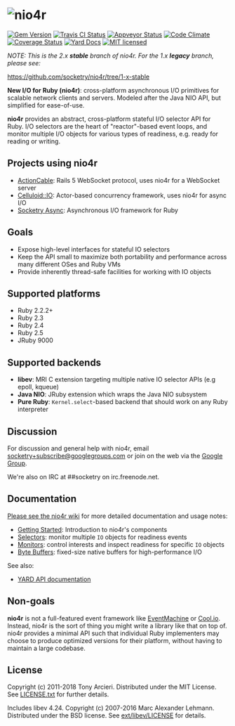 # ![nio4r](https://raw.github.com/socketry/nio4r/master/logo.png)

[![Gem Version](https://badge.fury.io/rb/nio4r.svg)](http://rubygems.org/gems/nio4r)
[![Travis CI Status](https://secure.travis-ci.org/socketry/nio4r.svg?branch=master)](http://travis-ci.org/socketry/nio4r)
[![Appveyor Status](https://ci.appveyor.com/api/projects/status/1ru8x81v91vaewax/branch/master?svg=true)](https://ci.appveyor.com/project/tarcieri/nio4r/branch/master)
[![Code Climate](https://codeclimate.com/github/socketry/nio4r.svg)](https://codeclimate.com/github/socketry/nio4r)
[![Coverage Status](https://coveralls.io/repos/socketry/nio4r/badge.svg?branch=master)](https://coveralls.io/r/socketry/nio4r)
[![Yard Docs](https://img.shields.io/badge/yard-docs-blue.svg)](http://www.rubydoc.info/gems/nio4r/2.2.0)
[![MIT licensed](https://img.shields.io/badge/license-MIT-blue.svg)](https://github.com/socketry/nio4r/blob/master/LICENSE.txt)

_NOTE: This is the 2.x **stable** branch of nio4r.  For the 1.x **legacy** branch,
please see:_

https://github.com/socketry/nio4r/tree/1-x-stable

**New I/O for Ruby (nio4r)**: cross-platform asynchronous I/O primitives for
scalable network clients and servers. Modeled after the Java NIO API, but
simplified for ease-of-use.

**nio4r** provides an abstract, cross-platform stateful I/O selector API for Ruby.
I/O selectors are the heart of "reactor"-based event loops, and monitor
multiple I/O objects for various types of readiness, e.g. ready for reading or
writing.

## Projects using nio4r

* [ActionCable]: Rails 5 WebSocket protocol, uses nio4r for a WebSocket server
* [Celluloid::IO]: Actor-based concurrency framework, uses nio4r for async I/O
* [Socketry Async]: Asynchronous I/O framework for Ruby

[ActionCable]: https://rubygems.org/gems/actioncable
[Celluloid::IO]: https://github.com/celluloid/celluloid-io
[Socketry Async]: https://github.com/socketry/async

## Goals

* Expose high-level interfaces for stateful IO selectors
* Keep the API small to maximize both portability and performance across many
  different OSes and Ruby VMs
* Provide inherently thread-safe facilities for working with IO objects

## Supported platforms

* Ruby 2.2.2+
* Ruby 2.3
* Ruby 2.4
* Ruby 2.5
* JRuby 9000

## Supported backends

* **libev**: MRI C extension targeting multiple native IO selector APIs (e.g epoll, kqueue)
* **Java NIO**: JRuby extension which wraps the Java NIO subsystem
* **Pure Ruby**: `Kernel.select`-based backend that should work on any Ruby interpreter

## Discussion

For discussion and general help with nio4r, email
[socketry+subscribe@googlegroups.com][subscribe]
or join on the web via the [Google Group].

We're also on IRC at ##socketry on irc.freenode.net.

[subscribe]:    mailto:socketry+subscribe@googlegroups.com
[google group]: https://groups.google.com/group/socketry

## Documentation

[Please see the nio4r wiki](https://github.com/socketry/nio4r/wiki)
for more detailed documentation and usage notes:

* [Getting Started]: Introduction to nio4r's components
* [Selectors]: monitor multiple `IO` objects for readiness events
* [Monitors]: control interests and inspect readiness for specific `IO` objects
* [Byte Buffers]: fixed-size native buffers for high-performance I/O

[Getting Started]: https://github.com/socketry/nio4r/wiki/Getting-Started
[Selectors]: https://github.com/socketry/nio4r/wiki/Selectors
[Monitors]: https://github.com/socketry/nio4r/wiki/Monitors
[Byte Buffers]: https://github.com/socketry/nio4r/wiki/Byte-Buffers

See also:

* [YARD API documentation](http://www.rubydoc.info/gems/nio4r/frames)

## Non-goals

**nio4r** is not a full-featured event framework like [EventMachine] or [Cool.io].
Instead, nio4r is the sort of thing you might write a library like that on
top of. nio4r provides a minimal API such that individual Ruby implementers
may choose to produce optimized versions for their platform, without having
to maintain a large codebase.

[EventMachine]: https://github.com/eventmachine/eventmachine
[Cool.io]: https://coolio.github.io/

## License

Copyright (c) 2011-2018 Tony Arcieri. Distributed under the MIT License.
See [LICENSE.txt] for further details.

Includes libev 4.24. Copyright (c) 2007-2016 Marc Alexander Lehmann.
Distributed under the BSD license. See [ext/libev/LICENSE] for details.

[LICENSE.txt]: https://github.com/socketry/nio4r/blob/master/LICENSE.txt
[ext/libev/LICENSE]: https://github.com/socketry/nio4r/blob/master/ext/libev/LICENSE
